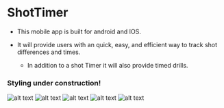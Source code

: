 # ShotTimer
* This mobile app is built for android and IOS. 

* It will provide users with an quick, easy, and efficient way to track shot differences and times. 
    * In addition to a shot Timer it will also provide timed drills. 

### Styling under construction!

![alt text](./img/SECOND.jpg)
![alt text](./img/first.jpg)
![alt text](./img/third.jpg)
![alt text](./img/fourth.jpg)
![alt text](./img/fifth.jpg)